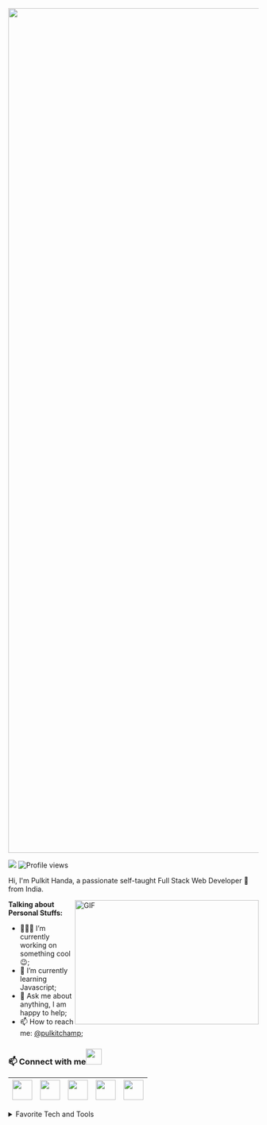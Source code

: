 <img src="https://i.imgur.com/t2CX7nb.gif" width="1700">

![](https://visitor-badge.glitch.me/badge?page_id=pulkitchamp.pulkitchamp) 
![Profile views](https://gpvc.arturio.dev/Pulkitchamp?v=3)

Hi, I'm Pulkit Handa, a passionate self-taught Full Stack Web Developer 🚀 from India.

<img align="right" alt="GIF" src="Assets/code.gif" width="370" height="250" />
  
**Talking about Personal Stuffs:**

- 👨🏽‍💻 I’m currently working on something cool :wink:;
- 🌱 I’m currently learning Javascript; 
- 💬 Ask me about anything, I am happy to help;
- 📫 How to reach me: [@pulkitchamp](https://www.linkedin.com/in/pulkit-handa-2286721aa/);

 ### 📫 Connect with me<img src="Assets/handshake.gif" height="32px">
 
<a href="https://www.linkedin.com/in/pulkit-handa-2286721aa/"><img src="https://cdn2.iconfinder.com/data/icons/social-media-2285/512/1_Linkedin_unofficial_colored_svg-128.png" width="40"></a>|<a href="https://twitter.com/Chatra57643667"><img src="https://cdn2.iconfinder.com/data/icons/social-media-2285/512/1_Twitter3_colored_svg-128.png" width="40"></a>|<a href="https://t.me/Pulkit_Champ"><img src="https://cdn2.iconfinder.com/data/icons/social-media-applications/64/social_media_applications_19-telegram-256.png" width="40"></a>|<a href="https://discord.gg/nJvwp9VHzf"><img src="https://cdn0.iconfinder.com/data/icons/free-social-media-set/24/discord-512.png" width="40"></a>|<a href="mailto:pulkit.handa@ais.amity.edu"><img src="https://image.flaticon.com/icons/svg/281/281769.svg" width="40"></a>|
|--|--|--|--|--|

<details>
<summary>Favorite Tech and Tools</summary>

> Tools, languages, and other things that I like to work with.
<p>
  <img alt="html5" src="https://img.shields.io/badge/-HTML5-E34F26?style=flat-square&logo=html5&logoColor=white" />
  <img alt="Css3" src="https://img.shields.io/badge/-CSS3-0099CC?style=flat-square&logo=css3&logoColor=white" />
  <img alt="Javascript" src="https://img.shields.io/badge/-Javascript-ffd500?style=flat-square&logo=javascript&logoColor=white" />
  <img alt="Nodejs" src="https://img.shields.io/badge/-Nodejs-43853d?style=flat-square&logo=Node.js&logoColor=white" />
  <img alt="Python" src="https://img.shields.io/badge/-Python-306998?style=flat-square&logo=python&logoColor=white" />
  <img alt="Flask" src="https://img.shields.io/badge/-Flask-808080?style=flat-square&logo=flask&logoColor=white" />
  <img alt="VSCode" src="https://img.shields.io/badge/-VSCode-0078d7?style=flat-square&logo=vscode&logoColor=white" />
  <img alt="git" src="https://img.shields.io/badge/-Git-F05032?style=flat-square&logo=git&logoColor=white" />
  <img alt="Heroku" src="https://img.shields.io/badge/-Heroku-430098?style=flat-square&logo=heroku&logoColor=white" />
  <img alt="Bootstrap" src="https://img.shields.io/badge/-Bootstrap-563d7c?style=flat-square&logo=bootstrap&logoColor=white" />
  <img alt="Github" src="https://img.shields.io/badge/-Github-333?style=flat-square&logo=github&logoColor=white" />
  
  
</p>
</details>

